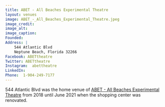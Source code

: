 ```yaml
---
title: ABET - All Beaches Experimental Theatre
layout: venues
image: ABET_-_All_Beaches_Experimental_Theatre.jpeg
image_credit:
image_alt:
image_caption:
Founded: 
Address: |
    544 Atlantic Blvd
    Neptune Beach, Florida 32266
Facebook: ABETtheatre
Twitter: ABETtheatre
Instagram: 	abettheatre
LinkedIn: 
Phone: 	1-904-249-7177
---
```

544 Atlantic Blvd was the home venue of [ABET - All Beaches Experimental Theatre](/theatres/abet-all-beaches-experimental-theatre) from 2018 until June 2021 when the shopping center was renovated.